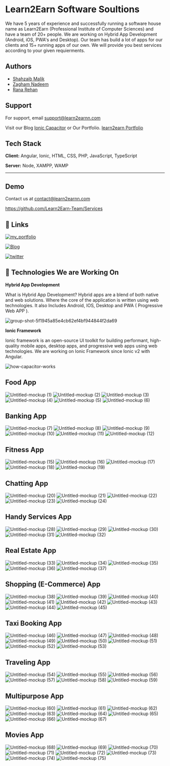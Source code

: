 
 # Learn2Earn Software Soultions

We have 5 years of experience and successfully running a software house name as
Learn2Earn (Professional Institute of Computer Sciences) and have a team of 20+ people.
We are working on Hybrid App Development (Android, iOS, PWA's and Desktop). Our team has build a lot of apps for our clients 
and 15+ running apps of our own. We will provide you best services according to your given requierments.


## Authors

- [Shahzaib Malik](https://www.github.com/shahzaib.exe)
- [Zagham Nadeem](https://www.github.com/zagham-nadeem)
- [Rana Rehan](https://www.github.com/its-ranarehan)


## Support

For support, email support@learn2earnn.com

Visit our Blog [Ionic Capacitor](www.ioniccapacitor.com) or Our Portfolio.
[learn2earn Portfolio](https://learn2earnn.com/L2E_Portfolio.html)


## Tech Stack

**Client:** Angular, Ionic, HTML, CSS, PHP, JavaScript, TypeScript

**Server:** Node, XAMPP, WAMP

**************

## Demo

Contact us at
contact@learn2earnn.com

https://github.com/Learn2Earn-Team/Services
## 🔗 Links
[![my_portfolio](https://img.shields.io/badge/my_portfolio-000?style=for-the-badge&logo=ko-fi&logoColor=white)](https://Learn2Earnn.com/)

[![Blog](https://img.shields.io/badge/linkedin-0A66C2?style=for-the-badge&logo=linkedin&logoColor=white)](https://www.ioniccapacitor.com/)

[![twitter](https://img.shields.io/badge/twitter-1DA1F2?style=for-the-badge&logo=twitter&logoColor=white)](https://twitter.com/ioniccapacitor)


## 🚀 Technologies We are Working On

**Hybrid App Development**

What is Hybrid App Development?
Hybrid apps are a blend of both native and web solutions. Where the core of the application is written using web technologies.
It also Includes Android, IOS, Desktop and PWA ( Progressive Web APP ).




![group-shot-5f1945a85e4cb62ef4bf944844f2da69](https://user-images.githubusercontent.com/104660890/185780286-994c62e3-41e4-4725-b724-98d974f6234d.png)


**Ionic Framework**

Ionic framework is an open-source UI toolkit for building performant, high-quality mobile apps, desktop apps, and progressive web apps using web technologies.
We are working on Ionic Framework since Ionic v2 with Angular.



![how-capacitor-works](https://user-images.githubusercontent.com/104660890/185780208-14088938-f928-41f1-b9e7-799b86add08e.jpg)



## Food App

![Untitled-mockup (1)](https://user-images.githubusercontent.com/104660890/185779727-ec171903-c781-4254-83ad-e7c6188e361e.png)
![Untitled-mockup (2)](https://user-images.githubusercontent.com/104660890/185780015-eecdd6f3-f913-40ff-81ef-bf0911979f68.png)
![Untitled-mockup (3)](https://user-images.githubusercontent.com/104660890/185780019-9de07e8d-7a8b-407e-9cda-431348a14312.png)
![Untitled-mockup (4)](https://user-images.githubusercontent.com/104660890/185780020-b92ed6ef-1a67-4d74-a21a-c6683489351c.png)
![Untitled-mockup (5)](https://user-images.githubusercontent.com/104660890/185780021-cd11be0b-9b8a-4c24-922b-d896b49aba90.png)
![Untitled-mockup (6)](https://user-images.githubusercontent.com/104660890/185780022-6fdfd14d-f72c-49e0-b932-6a593079c208.png)


## Banking App

![Untitled-mockup (7)](https://user-images.githubusercontent.com/104660890/185780968-7eb2c50e-62a9-4879-b1f3-2c9c4051effc.png)
![Untitled-mockup (8)](https://user-images.githubusercontent.com/104660890/185780988-9fd6c0ba-c62a-4f96-b64a-453a5b058bcb.png)
![Untitled-mockup (9)](https://user-images.githubusercontent.com/104660890/185780992-31b82e8b-51f6-4abe-b1e3-e9dc5e08dd66.png)
![Untitled-mockup (10)](https://user-images.githubusercontent.com/104660890/185780993-d119f064-dbd2-4183-8604-e4079691fa53.png)
![Untitled-mockup (11)](https://user-images.githubusercontent.com/104660890/185780996-4d0f5a50-cbd6-4910-8332-f1ef024b5d63.png)
![Untitled-mockup (12)](https://user-images.githubusercontent.com/104660890/185780999-aafa349e-a48a-45dd-aa84-06a27e581918.png)


## Fitness App

![Untitled-mockup (15)](https://user-images.githubusercontent.com/104660890/185781038-980d9f2d-0658-4e10-a9c0-fc4cbabba6fa.png)
![Untitled-mockup (16)](https://user-images.githubusercontent.com/104660890/185781040-99af4f5d-76ba-409e-927b-15db97b2833c.png)
![Untitled-mockup (17)](https://user-images.githubusercontent.com/104660890/185781042-06963288-5586-4f84-ad0a-6f492f0e16b6.png)
![Untitled-mockup (18)](https://user-images.githubusercontent.com/104660890/185781044-fe6dec8d-ef51-4a7c-a3b7-0362916e44e0.png)
![Untitled-mockup (19)](https://user-images.githubusercontent.com/104660890/185781045-da78863f-8949-4363-a822-cd272845f784.png)


## Chatting App

![Untitled-mockup (20)](https://user-images.githubusercontent.com/104660890/185783277-2832d12b-1e2f-4b7b-9551-886d75e8bdf7.png)
![Untitled-mockup (21)](https://user-images.githubusercontent.com/104660890/185783279-28e7c52e-17df-4c24-89c7-f846b5116416.png)
![Untitled-mockup (22)](https://user-images.githubusercontent.com/104660890/185783284-f55e1668-5e8a-424f-8d18-f7652592be3e.png)
![Untitled-mockup (23)](https://user-images.githubusercontent.com/104660890/185783287-b12112c0-c34f-435e-8f41-adcf90e79572.png)
![Untitled-mockup (24)](https://user-images.githubusercontent.com/104660890/185783290-b35396e8-5986-4651-a33f-f600623c651e.png)


## Handy Services App

![Untitled-mockup (28)](https://user-images.githubusercontent.com/104660890/185783332-5a0533b1-975a-445f-a62e-37339f3ea944.png)
![Untitled-mockup (29)](https://user-images.githubusercontent.com/104660890/185783336-504f3c68-671b-46bd-9896-160e8eb108ec.png)
![Untitled-mockup (30)](https://user-images.githubusercontent.com/104660890/185783338-ba59f2a7-3592-407e-8231-4c3b67f3ac38.png)
![Untitled-mockup (31)](https://user-images.githubusercontent.com/104660890/185783340-0d0692d4-67f4-4136-9bd2-6c527cee83bd.png)
![Untitled-mockup (32)](https://user-images.githubusercontent.com/104660890/185783343-3bfbfb1e-41c0-4efe-a2a6-4cb85f4bc211.png)


## Real Estate App

![Untitled-mockup (33)](https://user-images.githubusercontent.com/104660890/185783411-efb500af-a93b-4ad7-ac59-dfc3766d7b01.png)
![Untitled-mockup (34)](https://user-images.githubusercontent.com/104660890/185783416-73f883a7-76a3-4749-9e4c-d9ff1e3221bc.png)
![Untitled-mockup (35)](https://user-images.githubusercontent.com/104660890/185783418-b3952e4b-2a12-49d1-bb27-7b3cab2434f2.png)
![Untitled-mockup (36)](https://user-images.githubusercontent.com/104660890/185783423-671741d5-1ef3-4c05-9666-91add25ddfb9.png)
![Untitled-mockup (37)](https://user-images.githubusercontent.com/104660890/185783427-8cdee8bd-9501-49e7-8af9-81e42809722b.png)


## Shopping (E-Commerce) App


![Untitled-mockup (38)](https://user-images.githubusercontent.com/104660890/185783536-c7d59e05-9b1f-4da0-88e4-401e7687aab8.png)
![Untitled-mockup (39)](https://user-images.githubusercontent.com/104660890/185783542-dd557fef-55df-44ef-9370-8c11b19cf36b.png)
![Untitled-mockup (40)](https://user-images.githubusercontent.com/104660890/185783505-8523e587-626b-4c15-a234-41c3fd711db2.png)
![Untitled-mockup (41)](https://user-images.githubusercontent.com/104660890/185783484-35d9c3e3-6e48-4330-913d-a5ad756f558f.png)
![Untitled-mockup (42)](https://user-images.githubusercontent.com/104660890/185783487-07790a99-7fd2-4c93-888e-5ef44841626b.png)
![Untitled-mockup (43)](https://user-images.githubusercontent.com/104660890/185783490-198fecb3-e645-4e0d-a5ca-d40cd1539d24.png)
![Untitled-mockup (44)](https://user-images.githubusercontent.com/104660890/185783493-e05b2d71-9946-49f0-b128-41634bb9515a.png)
![Untitled-mockup (45)](https://user-images.githubusercontent.com/104660890/185783497-e8e1dcab-175f-4545-91f9-2d589a2a570f.png)


## Taxi Booking App

![Untitled-mockup (46)](https://user-images.githubusercontent.com/104660890/185783615-4dece057-a705-43b3-be8a-b289c0a9173d.png)
![Untitled-mockup (47)](https://user-images.githubusercontent.com/104660890/185783618-551a810b-a217-44b4-8cee-57b7d09b3640.png)
![Untitled-mockup (48)](https://user-images.githubusercontent.com/104660890/185783622-c1cabe5c-747b-4c82-b9d4-5b0872ef5601.png)
![Untitled-mockup (49)](https://user-images.githubusercontent.com/104660890/185783625-30b95a38-ae2c-4ff3-a776-21b18acf695d.png)
![Untitled-mockup (50)](https://user-images.githubusercontent.com/104660890/185783629-099ca30f-bfc9-42ac-b46b-31ff0f46d503.png)
![Untitled-mockup (51)](https://user-images.githubusercontent.com/104660890/185783652-6325b921-30c7-4791-b6d0-e11c25b077c9.png)
![Untitled-mockup (52)](https://user-images.githubusercontent.com/104660890/185783655-6bc37d65-38c9-4fd0-bf95-896ef395d95f.png)
![Untitled-mockup (53)](https://user-images.githubusercontent.com/104660890/185783657-a780a80b-eccb-44b6-a41d-03fe340b77f7.png)


## Traveling App

![Untitled-mockup (54)](https://user-images.githubusercontent.com/104660890/185783692-a222932f-e895-4824-a5d0-54553febb130.png)
![Untitled-mockup (55)](https://user-images.githubusercontent.com/104660890/185783696-54090d63-c967-4181-8855-ddc43e985ada.png)
![Untitled-mockup (56)](https://user-images.githubusercontent.com/104660890/185783704-43169ee8-962e-4808-9495-4f8f0d572f5f.png)
![Untitled-mockup (57)](https://user-images.githubusercontent.com/104660890/185783706-8b53f5ef-b85a-48c6-991c-328b897d0c54.png)
![Untitled-mockup (58)](https://user-images.githubusercontent.com/104660890/185783708-a34613ac-2b25-438a-a465-fea5d611c0fd.png)
![Untitled-mockup (59)](https://user-images.githubusercontent.com/104660890/185783712-905c657d-7ca9-41dd-a53c-84f70928c22e.png)


## Multipurpose App

![Untitled-mockup (60)](https://user-images.githubusercontent.com/104660890/185783740-2e2326d2-166a-4ddc-9629-0f12027c38e3.png)
![Untitled-mockup (61)](https://user-images.githubusercontent.com/104660890/185783745-1ee7a00f-8137-4566-9b65-b64aa3b00659.png)
![Untitled-mockup (62)](https://user-images.githubusercontent.com/104660890/185783748-a8a8a01b-c979-4634-b1c8-9eaeda774b7c.png)
![Untitled-mockup (63)](https://user-images.githubusercontent.com/104660890/185783750-06f429a6-560e-44f5-aa6b-61afa293a1d8.png)
![Untitled-mockup (64)](https://user-images.githubusercontent.com/104660890/185783754-fe1f6d9c-e275-44a1-a694-9071882da8fa.png)
![Untitled-mockup (65)](https://user-images.githubusercontent.com/104660890/185783765-3a63ea27-43c1-47bc-8ed5-f01e19cd6bb1.png)
![Untitled-mockup (66)](https://user-images.githubusercontent.com/104660890/185783768-809aecc9-b8d4-466a-968a-b68c5623c403.png)
![Untitled-mockup (67)](https://user-images.githubusercontent.com/104660890/185783769-9ebea8cd-3502-4c0a-9dd3-9123dd6278fc.png)


## Movies App

![Untitled-mockup (68)](https://user-images.githubusercontent.com/104660890/185783836-20192608-a22d-4dd3-8a8f-3c8edbd2bbe7.png)
![Untitled-mockup (69)](https://user-images.githubusercontent.com/104660890/185783838-5355327e-53d1-4e85-8a7b-15117838f4b3.png)
![Untitled-mockup (70)](https://user-images.githubusercontent.com/104660890/185783842-f05d138d-f6df-4778-9dd1-c7458041ac2c.png)
![Untitled-mockup (71)](https://user-images.githubusercontent.com/104660890/185783846-4ddc4e58-43c3-4b3c-9db6-b0292e9d1688.png)
![Untitled-mockup (72)](https://user-images.githubusercontent.com/104660890/185783855-bbfab711-8188-43c7-a2b3-7e73054e59ca.png)
![Untitled-mockup (73)](https://user-images.githubusercontent.com/104660890/185783868-5980a26e-2fbe-4520-9547-ff7527780b80.png)
![Untitled-mockup (74)](https://user-images.githubusercontent.com/104660890/185783873-6abd6898-78dc-43ad-86bb-80f138bb0b41.png)
![Untitled-mockup (75)](https://user-images.githubusercontent.com/104660890/185783881-3b7d8de3-abaa-46d7-9346-b94d0c0fef6e.png)


